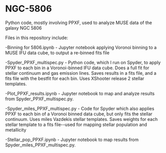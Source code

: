 # NGC-5806
Python code, mostly involving PPXF, used to analyze MUSE data of the galaxy NGC 5806

Files in this repository include:

-Binning for 5806.ipynb - Jupyter notebook applying Voronoi binning to a MUSE IFU data cube, to output a re-binned fits file 

-Spyder_PPXF_multispec.py - Python code, which I run on Spyder, to apply PPXF to each bin in a Voronoi-binned IFU data cube. Does a full fit for stellar continuum and gas emission lines. Saves results in a fits file, and a fits file with the bestfit for each bin. Uses XShooter release 2 stellar templates. 

-Plot_PPXF_results.ipynb - Jupyter notebook to map and analyze results from Spyder_PPXF_multispec.py.

-Spyder_miles_PPXF_multispec.py - Code for Spyder which also applies PPXF to each bin of a Voronoi binned data cube, but only fits the stellar continuum. Uses miles Vazdekis stellar templates. Saves weights for each stellar template to a fits file--used for mapping stellar population and metallicity

-Stellar_pop_PPXF.ipynb - Jupyter notebook to map results from Spyder_miles_PPXF_multispec.py.
